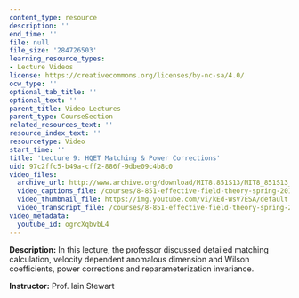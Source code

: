 ```yaml
---
content_type: resource
description: ''
end_time: ''
file: null
file_size: '284726503'
learning_resource_types:
- Lecture Videos
license: https://creativecommons.org/licenses/by-nc-sa/4.0/
ocw_type: ''
optional_tab_title: ''
optional_text: ''
parent_title: Video Lectures
parent_type: CourseSection
related_resources_text: ''
resource_index_text: ''
resourcetype: Video
start_time: ''
title: 'Lecture 9: HQET Matching & Power Corrections'
uid: 97c2ffc5-b49a-cff2-886f-9dbe09c4b8c0
video_files:
  archive_url: http://www.archive.org/download/MIT8.851S13/MIT8_851S13_lec09_300k.mp4
  video_captions_file: /courses/8-851-effective-field-theory-spring-2013/9651716116e35a078dee85177d25a82a_ogrcXqbvbL4.vtt
  video_thumbnail_file: https://img.youtube.com/vi/kEd-WsV7ESA/default.jpg
  video_transcript_file: /courses/8-851-effective-field-theory-spring-2013/8829b9e0d392930a630aabad53395e72_ogrcXqbvbL4.pdf
video_metadata:
  youtube_id: ogrcXqbvbL4
---
```


**Description:** In this lecture, the professor discussed detailed matching calculation, velocity dependent anomalous dimension and Wilson coefficients, power corrections and reparameterization invariance.

**Instructor:** Prof. Iain Stewart

